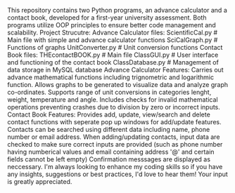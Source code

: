 This repository contains two Python programs, an advance calculator and a contact book, developed for a first-year university assessment. Both programs utilize OOP principles to ensure better code management and scalability.
Project Strucutre:
  Advance Calculator files:
    ScientificCal.py  # Main file with simple and advance calculator functions
    SciCalGraph.py    # Functions of graphs
    UnitConverter.py  # Unit conversion functions
  Contact Book files:
    THEcontactBOOK.py  # Main file
    ClassGUI.py        # User interface and functioning of the contact book
    ClassDatabase.py   # Management of data storage in MySQL database
Advance Calculator Features:
  Carries out advance mathematical functions including trignometric and logarithmic function.
  Allows graphs to be generated to visualize data and analyze graph co-ordinates.
  Supports range of unit conversions in categories lenght, weight, temperature and angle.
  Includes checks for invalid mathematical operations preventing crashes due to division by zero or incorrect inputs.
Contact Book Features:
  Provides add, update, view/search and delete contact functions with seperate pop up windows for add/update features.
  Contacts can be searched using different data including name, phone number or email address.
  When adding/updating contacts, input data are checked to make sure correct inputs are provided (such as phone number having numberical values and email containing address '@' and certain fields cannot be left empty)
  Confirmation messsages are displayed as neccessary.
I'm always looking to enhance my coding skills so if you have any insights, suggestions or best practices, I'd love to hear them! Your input is greatly appreciated.
